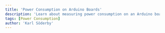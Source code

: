 ```yaml
---
title: 'Power Consumption on Arduino Boards'
description: 'Learn about measuring power consumption on an Arduino board.'
tags: [Power Consumption]
author: 'Karl Söderby'
---
```

